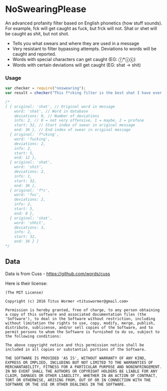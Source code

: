 # NoSwearingPlease
An advanced profanity filter based on English phonetics (how stuff sounds). For example, fck will get caught as fuck, but frck will not. Shat or shet will be caught as shit, but not shot.

* Tells you what swears and where they are used in a message
* Very resistant to filter bypassing attempts. Deviations to words will be caught and reported.
* Words with special characters can get caught (EG: ⓕ*ⓒⓚ)
* Words with certain deviations will get caught (EG: shat -> shit)

### Usage

```js
var checker = require("noswearing");
var result = checker("This f*cking filter is the best shat I have ever seen");

/*
[ { original: 'shat', // Original word in message
    word: 'shat', // Word in database
    deviations: 0, // Number of deviations
    info: 2, // 0 = not very offensive, 1 = maybe, 2 = profane
    start: 32, // Start index of swear in original message
    end: 36 }, // End index of swear in original message
  { original: 'f*cking',
    word: 'fucking',
    deviations: 2,
    info: 2,
    start: 5,
    end: 12 },
  { original: 'shat',
    word: 'shit',
    deviations: 2,
    info: 1,
    start: 32,
    end: 36 },
  { original: 'f*c',
    word: 'fuc',
    deviations: 2,
    info: 2,
    start: 5,
    end: 8 },
  { original: 'shat',
    word: 'shhit',
    deviations: 3,
    info: 2,
    start: 32,
    end: 36 } ]
*/
```

## Data
Data is from Cuss - https://github.com/words/cuss

Here is their license:

```
(The MIT License)

Copyright (c) 2016 Titus Wormer <tituswormer@gmail.com>

Permission is hereby granted, free of charge, to any person obtaining
a copy of this software and associated documentation files (the
'Software'), to deal in the Software without restriction, including
without limitation the rights to use, copy, modify, merge, publish,
distribute, sublicense, and/or sell copies of the Software, and to
permit persons to whom the Software is furnished to do so, subject to
the following conditions:

The above copyright notice and this permission notice shall be
included in all copies or substantial portions of the Software.

THE SOFTWARE IS PROVIDED 'AS IS', WITHOUT WARRANTY OF ANY KIND,
EXPRESS OR IMPLIED, INCLUDING BUT NOT LIMITED TO THE WARRANTIES OF
MERCHANTABILITY, FITNESS FOR A PARTICULAR PURPOSE AND NONINFRINGEMENT.
IN NO EVENT SHALL THE AUTHORS OR COPYRIGHT HOLDERS BE LIABLE FOR ANY
CLAIM, DAMAGES OR OTHER LIABILITY, WHETHER IN AN ACTION OF CONTRACT,
TORT OR OTHERWISE, ARISING FROM, OUT OF OR IN CONNECTION WITH THE
SOFTWARE OR THE USE OR OTHER DEALINGS IN THE SOFTWARE.
```
